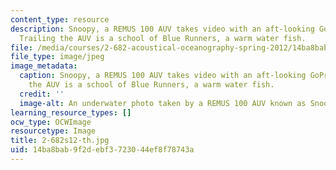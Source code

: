 ```yaml
---
content_type: resource
description: Snoopy, a REMUS 100 AUV takes video with an aft-looking GoPro camera.
  Trailing the AUV is a school of Blue Runners, a warm water fish.
file: /media/courses/2-682-acoustical-oceanography-spring-2012/14ba8bab9f2debf3723044ef8f78743a_2-682s12-th.jpg
file_type: image/jpeg
image_metadata:
  caption: Snoopy, a REMUS 100 AUV takes video with an aft-looking GoPro camera. Trailing
    the AUV is a school of Blue Runners, a warm water fish.
  credit: ''
  image-alt: An underwater photo taken by a REMUS 100 AUV known as Snoopy.
learning_resource_types: []
ocw_type: OCWImage
resourcetype: Image
title: 2-682s12-th.jpg
uid: 14ba8bab-9f2d-ebf3-7230-44ef8f78743a
---
```

